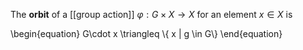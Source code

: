 The **orbit** of a [[group action]] $\varphi: G \times X \to X$ for an element $x\in X$ is

\begin{equation}
G\cdot x \triangleq \\{ x | g \in G\\}
\end{equation}